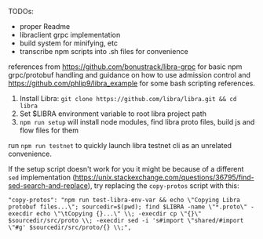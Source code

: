 TODOs:

-   proper Readme
-   libraclient grpc implementation
-   build system for minifying, etc
-   transcribe npm scripts into .sh files for convenience

references from https://github.com/bonustrack/libra-grpc for basic npm grpc/protobuf handling and guidance on how to use admission control and https://github.com/phlip9/libra_example for some bash scripting references.

1. Install Libra: `git clone https://github.com/libra/libra.git && cd libra`
2. Set \$LIBRA environment variable to root libra project path
3. `npm run setup` will install node modules, find libra proto files, build js and flow files for them

run `npm run testnet` to quickly launch libra testnet cli as an unrelated convenience.

If the setup script doesn't work for you it might be because of a different `sed` implementation (https://unix.stackexchange.com/questions/36795/find-sed-search-and-replace), try replacing the `copy-protos` script with this:

```
"copy-protos": "npm run test-libra-env-var && echo \"Copying Libra protobuf files...\"; sourcedir=$(pwd); find $LIBRA -name \"*.proto\" -execdir echo \"\tCopying {}...\" \\; -execdir cp \"{}\" $sourcedir/src/proto \\; -execdir sed -i 's#import \"shared/#import \"#g' $sourcedir/src/proto/{} \\;",
```
